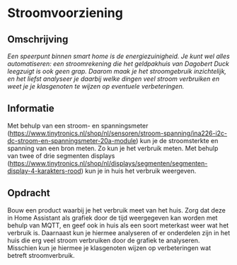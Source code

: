 # Stroomvoorziening

## Omschrijving
*Een speerpunt binnen *smart home* is de energiezuinigheid.
  Je kunt wel alles automatiseren: een stroomrekening die het
  geldpakhuis van Dagobert Duck leegzuigt is ook geen grap. Daarom
  maak je het stroomgebruik inzichtelijk, en het liefst analyseer
  je daarbij welke dingen veel stroom verbruiken en weet je je
  klasgenoten te wijzen op eventuele verbeteringen.*

## Informatie
Met behulp van een stroom- en spanningsmeter (https://www.tinytronics.nl/shop/nl/sensoren/stroom-spanning/ina226-i2c-dc-stroom-en-spanningsmeter-20a-module) kun je de stroomsterkte en spanning van een bron meten. Zo kun je het verbruik meten. Met behulp van twee of drie segmenten displays (https://www.tinytronics.nl/shop/nl/displays/segmenten/segmenten-display-4-karakters-rood) kun je in huis het verbruik weergeven.

## Opdracht
Bouw een product waarbij je het verbruik meet van het huis. Zorg dat deze in Home Assistant als grafiek door de tijd weergegeven kan worden met behulp van MQTT, en geef ook in huis als een soort meterkast weer wat het verbruik is. Daarnaast kun je hiermee analyseren of er onderdelen zijn in het huis die erg veel stroom verbruiken door de grafiek te analyseren. Misschien kun je hiermee je klasgenoten wijzen op verbeteringen wat betreft stroomverbruik.